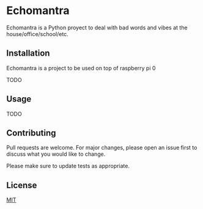 # Echomantra

Echomantra is a Python proyect to deal with bad words and vibes at the house/office/school/etc.

## Installation

Echomantra is a project to be used on top of raspberry pi 0 

TODO

## Usage

TODO

## Contributing
Pull requests are welcome. For major changes, please open an issue first to discuss what you would like to change.

Please make sure to update tests as appropriate.

## License
[MIT](https://choosealicense.com/licenses/mit/)
